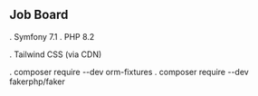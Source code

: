 ## Job Board ##

. Symfony 7.1
. PHP 8.2

. Tailwind CSS (via CDN)

. composer require --dev orm-fixtures
. composer require --dev fakerphp/faker
